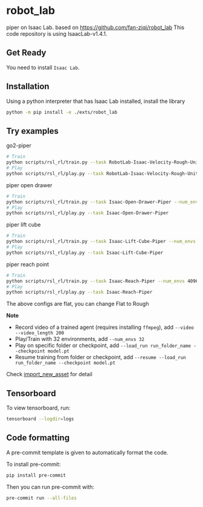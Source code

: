 # robot_lab

piper on Isaac Lab. based on https://github.com/fan-ziqi/robot_lab
This code repository is using IsaacLab-v1.4.1.
## Get Ready

You need to install `Isaac Lab`.

## Installation

Using a python interpreter that has Isaac Lab installed, install the library

```bash
python -m pip install -e ./exts/robot_lab
```

## Try examples

go2-piper

```bash
# Train
python scripts/rsl_rl/train.py --task RobotLab-Isaac-Velocity-Rough-Unitree-Go2-Piper-v0 --num_envs 4096 
# Play
python scripts/rsl_rl/play.py --task RobotLab-Isaac-Velocity-Rough-Unitree-Go2-Piper-v0
```

piper open drawer

```bash
# Train
python scripts/rsl_rl/train.py --task Isaac-Open-Drawer-Piper --num_envs 4096 
# Play
python scripts/rsl_rl/play.py --task Isaac-Open-Drawer-Piper
```

piper lift cube

```bash
# Train
python scripts/rsl_rl/train.py --task Isaac-Lift-Cube-Piper --num_envs 4096 
# Play
python scripts/rsl_rl/play.py --task Isaac-Lift-Cube-Piper
```

piper reach point

```bash
# Train
python scripts/rsl_rl/train.py --task Isaac-Reach-Piper --num_envs 4096 
# Play
python scripts/rsl_rl/play.py --task Isaac-Reach-Piper
```

The above configs are flat, you can change Flat to Rough

**Note**

* Record video of a trained agent (requires installing `ffmpeg`), add `--video --video_length 200`
* Play/Train with 32 environments, add `--num_envs 32`
* Play on specific folder or checkpoint, add `--load_run run_folder_name --checkpoint model.pt`
* Resume training from folder or checkpoint, add `--resume --load_run run_folder_name --checkpoint model.pt`

Check [import_new_asset](https://docs.robotsfan.com/isaaclab/source/how-to/import_new_asset.html) for detail

## Tensorboard

To view tensorboard, run:

```bash
tensorboard --logdir=logs
```

## Code formatting

A pre-commit template is given to automatically format the code.

To install pre-commit:

```bash
pip install pre-commit
```

Then you can run pre-commit with:

```bash
pre-commit run --all-files
```

